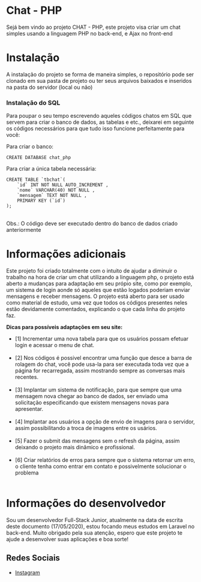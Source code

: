 <h1>Chat - <span>PHP</span></h1>

<p>Sejá bem vindo ao projeto CHAT - PHP, este projeto visa criar um chat simples usando a linguagem PHP no back-end, e Ajax no front-end</p>

<h1>Instalação</h1>
<p>A instalação do projeto se forma de maneira simples, o repositório pode ser clonado em sua pasta de projeto ou ter seus arquivos baixados e inseridos na pasta do servidor (local ou não)</p>

<h3>Instalação do SQL</h3>
<p>Para poupar o seu tempo escrevendo aqueles códigos chatos em SQL que servem para criar o banco de dados, as tabelas e etc., deixarei em seguinte os códigos necessários para que tudo isso funcione perfeitamente para você:</p>

<span>Para criar o banco:</span><br>

```
CREATE DATABASE chat_php
```
<span>Para criar a única tabela necessária:</span><br>
```
CREATE TABLE `tbchat`( 
    `id` INT NOT NULL AUTO_INCREMENT , 
    `nome` VARCHAR(40) NOT NULL , 
    `mensagem` TEXT NOT NULL , 
    PRIMARY KEY (`id`)
);
```
<br><span>Obs.: O código deve ser executado dentro do banco de dados criado anteriormente<span>

<h1>Informações adicionais</h1>
<p>Este projeto foi criado totalmente com o intuito de ajudar a diminuir o trabalho na hora de criar um chat utilizando a linguagem php, o projeto está aberto a mudanças para adaptação em seu própio site, como por exemplo, um sistema de login aonde só aqueles que estão logados poderiam enviar mensagens e receber mensagens. O projeto está aberto para ser usado como material de estudo, uma vez que todos os códigos presentes neles estão devidamente comentados, explicando o que cada linha do projeto faz. </p>

<b>Dicas para possíveis adaptações em seu site:</b><br>
- [1] Incrementar uma nova tabela para que os usuários possam efetuar login e acessar o menu de chat.<br><br>
- [2] Nos códigos é possivel encontrar uma função que desce a barra de rolagem do chat, você pode usa-la para ser executada toda vez que       a página for recarregada, assim mostrando sempre as conversas mais recentes.<br><br>
- [3] Implantar um sistema de notificação, para que sempre que uma mensagem nova chegar ao banco de dados, ser enviado uma solicitação         especificando que existem mensagens novas para apresentar.<br><br>
- [4] Implantar aos usuários a opção de envio de imagens para o servidor, assim possibilitando a troca de imagens entre os usários.<br><br>
- [5] Fazer o submit das mensagens sem o refresh da página, assim deixando o projeto mais dinâmico e profissional.<br><br>
- [6] Criar relatórios de erros para sempre que o sistema retornar um erro, o cliente tenha como entrar em contato e possivelmente solucionar o problema<br><br>

<h1>Informações do desenvolvedor</h1>
	<p>Sou um desenvolvedor Full-Stack Junior, atualmente na data de escrita deste documento (17/05/2020), estou focando meus estudos em Laravel no back-end. Muito obrigado pela sua atenção, espero que este projeto te ajude a desenvolver suas aplicações e boa sorte!</p>
<h2>Redes Sociais</h2>

- [Instagram](https://Instagram.com/peedro.pc/)
